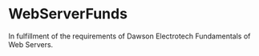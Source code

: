 # WebServerFunds
In fulfillment of the requirements of Dawson Electrotech Fundamentals of Web Servers.

